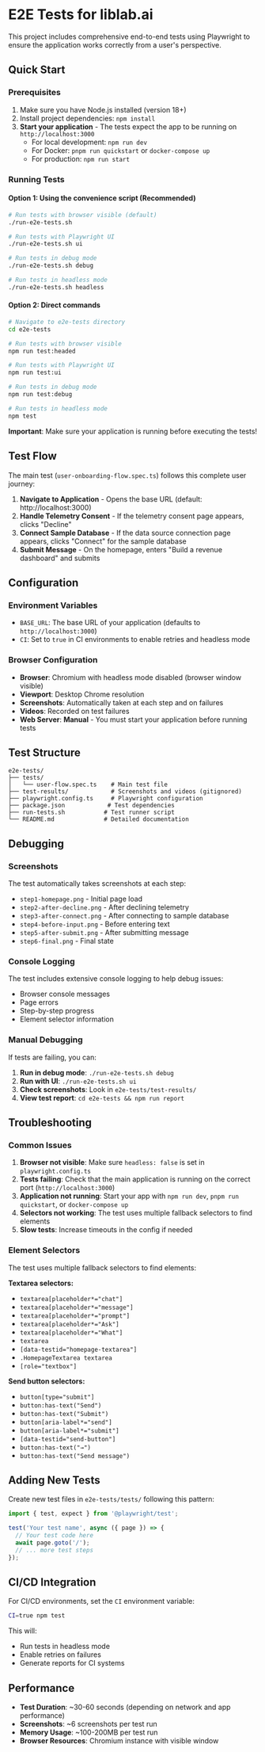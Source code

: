 # E2E Tests for liblab.ai

This project includes comprehensive end-to-end tests using Playwright to ensure the application works correctly from a user's perspective.

## Quick Start

### Prerequisites

1. Make sure you have Node.js installed (version 18+)
2. Install project dependencies: `npm install`
3. **Start your application** - The tests expect the app to be running on `http://localhost:3000`
   - For local development: `npm run dev`
   - For Docker: `pnpm run quickstart` or `docker-compose up`
   - For production: `npm run start`

### Running Tests

#### Option 1: Using the convenience script (Recommended)

```bash
# Run tests with browser visible (default)
./run-e2e-tests.sh

# Run tests with Playwright UI
./run-e2e-tests.sh ui

# Run tests in debug mode
./run-e2e-tests.sh debug

# Run tests in headless mode
./run-e2e-tests.sh headless
```

#### Option 2: Direct commands

```bash
# Navigate to e2e-tests directory
cd e2e-tests

# Run tests with browser visible
npm run test:headed

# Run tests with Playwright UI
npm run test:ui

# Run tests in debug mode
npm run test:debug

# Run tests in headless mode
npm test
```

**Important**: Make sure your application is running before executing the tests!

## Test Flow

The main test (`user-onboarding-flow.spec.ts`) follows this complete user journey:

1. **Navigate to Application** - Opens the base URL (default: http://localhost:3000)
2. **Handle Telemetry Consent** - If the telemetry consent page appears, clicks "Decline"
3. **Connect Sample Database** - If the data source connection page appears, clicks "Connect" for the sample database
4. **Submit Message** - On the homepage, enters "Build a revenue dashboard" and submits

## Configuration

### Environment Variables

- `BASE_URL`: The base URL of your application (defaults to `http://localhost:3000`)
- `CI`: Set to `true` in CI environments to enable retries and headless mode

### Browser Configuration

- **Browser**: Chromium with headless mode disabled (browser window visible)
- **Viewport**: Desktop Chrome resolution
- **Screenshots**: Automatically taken at each step and on failures
- **Videos**: Recorded on test failures
- **Web Server**: **Manual** - You must start your application before running tests

## Test Structure

```
e2e-tests/
├── tests/
│   └── user-flow.spec.ts    # Main test file
├── test-results/            # Screenshots and videos (gitignored)
├── playwright.config.ts     # Playwright configuration
├── package.json            # Test dependencies
├── run-tests.sh           # Test runner script
└── README.md              # Detailed documentation
```

## Debugging

### Screenshots

The test automatically takes screenshots at each step:

- `step1-homepage.png` - Initial page load
- `step2-after-decline.png` - After declining telemetry
- `step3-after-connect.png` - After connecting to sample database
- `step4-before-input.png` - Before entering text
- `step5-after-submit.png` - After submitting message
- `step6-final.png` - Final state

### Console Logging

The test includes extensive console logging to help debug issues:

- Browser console messages
- Page errors
- Step-by-step progress
- Element selector information

### Manual Debugging

If tests are failing, you can:

1. **Run in debug mode**: `./run-e2e-tests.sh debug`
2. **Run with UI**: `./run-e2e-tests.sh ui`
3. **Check screenshots**: Look in `e2e-tests/test-results/`
4. **View test report**: `cd e2e-tests && npm run report`

## Troubleshooting

### Common Issues

1. **Browser not visible**: Make sure `headless: false` is set in `playwright.config.ts`
2. **Tests failing**: Check that the main application is running on the correct port (`http://localhost:3000`)
3. **Application not running**: Start your app with `npm run dev`, `pnpm run quickstart`, or `docker-compose up`
4. **Selectors not working**: The test uses multiple fallback selectors to find elements
5. **Slow tests**: Increase timeouts in the config if needed

### Element Selectors

The test uses multiple fallback selectors to find elements:

**Textarea selectors:**

- `textarea[placeholder*="chat"]`
- `textarea[placeholder*="message"]`
- `textarea[placeholder*="prompt"]`
- `textarea[placeholder*="Ask"]`
- `textarea[placeholder*="What"]`
- `textarea`
- `[data-testid="homepage-textarea"]`
- `.HomepageTextarea textarea`
- `[role="textbox"]`

**Send button selectors:**

- `button[type="submit"]`
- `button:has-text("Send")`
- `button:has-text("Submit")`
- `button[aria-label*="send"]`
- `button[aria-label*="submit"]`
- `[data-testid="send-button"]`
- `button:has-text("→")`
- `button:has-text("Send message")`

## Adding New Tests

Create new test files in `e2e-tests/tests/` following this pattern:

```typescript
import { test, expect } from '@playwright/test';

test('Your test name', async ({ page }) => {
  // Your test code here
  await page.goto('/');
  // ... more test steps
});
```

## CI/CD Integration

For CI/CD environments, set the `CI` environment variable:

```bash
CI=true npm test
```

This will:

- Run tests in headless mode
- Enable retries on failures
- Generate reports for CI systems

## Performance

- **Test Duration**: ~30-60 seconds (depending on network and app performance)
- **Screenshots**: ~6 screenshots per test run
- **Memory Usage**: ~100-200MB per test run
- **Browser Resources**: Chromium instance with visible window
